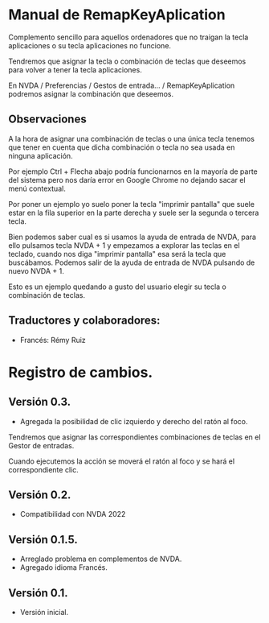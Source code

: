 # Manual de RemapKeyAplication

Complemento sencillo para aquellos ordenadores que no traigan la tecla aplicaciones o su tecla aplicaciones no funcione.

Tendremos que asignar la tecla o combinación de teclas que deseemos para volver a tener la tecla aplicaciones.

En NVDA / Preferencias / Gestos de entrada... / RemapKeyAplication podremos asignar la combinación que deseemos.

## Observaciones

A la hora de asignar una combinación de teclas o una única tecla tenemos que tener en cuenta que dicha combinación o tecla no sea usada en ninguna aplicación.

Por ejemplo Ctrl + Flecha abajo podría funcionarnos en la mayoría de parte del sistema pero nos daría error en Google Chrome no dejando sacar el menú contextual.

Por poner un ejemplo yo suelo poner la tecla "imprimir pantalla" que suele estar en la fila superior en la parte derecha y suele ser la segunda o tercera tecla.

Bien podemos saber cual es si usamos la ayuda de entrada de NVDA, para ello pulsamos tecla NVDA + 1 y empezamos a explorar las teclas en el teclado, cuando nos diga "imprimir pantalla" esa será la tecla que buscábamos. Podemos salir de la ayuda de entrada de NVDA pulsando de nuevo NVDA + 1.

Esto es un ejemplo quedando a gusto del usuario elegir su tecla o combinación de teclas.

## Traductores y colaboradores:

* Francés: Rémy Ruiz

# Registro de cambios.
## Versión 0.3.

* Agregada la posibilidad de clic izquierdo y derecho del ratón al foco.

Tendremos que asignar las correspondientes combinaciones de teclas en el Gestor de entradas.

Cuando ejecutemos la acción se moverá el ratón al foco y se hará el correspondiente clic.

## Versión 0.2.

* Compatibilidad con NVDA 2022

## Versión 0.1.5.

* Arreglado problema en complementos de NVDA.
* Agregado idioma Francés.

## Versión 0.1.

* Versión inicial.